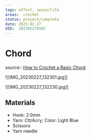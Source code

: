 ```yaml
---
tags: effort, space/life
areas:  crochet
status: project/complete
date: 2023-02-27
UID:  202302270102
---
```


# Chord

source:: [How to Crochet a Basic Chord](https://youtu.be/zd7N9hWUNqc)

![[IMG_20230227_132301.jpg]]

![[IMG_20230227_132230.jpg]]

## Materials
- Hook: 2.0mm
- Yarn: Ctt/Acry; Color: Light Blue 
- Scissors
- Yarn needle
